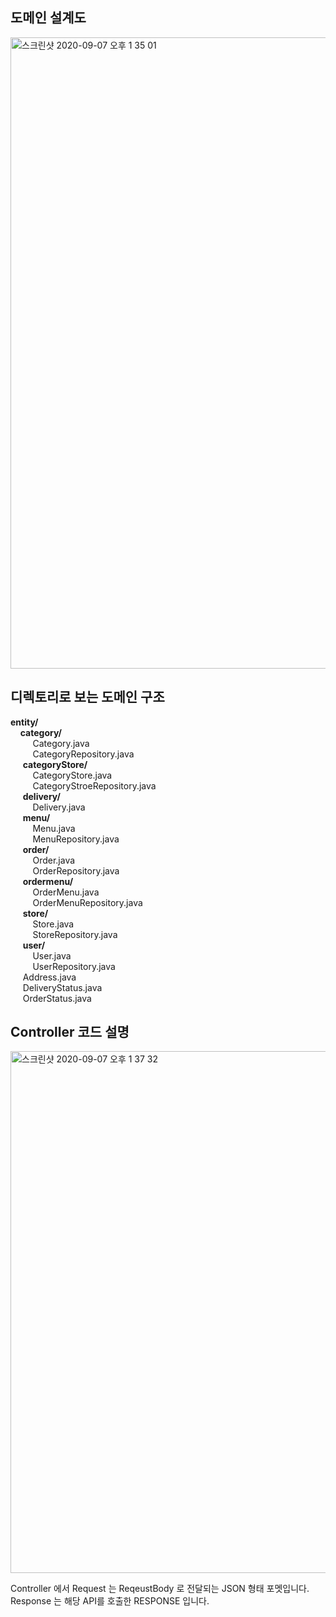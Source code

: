 ## 도메인 설계도
<img width="1010" alt="스크린샷 2020-09-07 오후 1 35 01" src="https://user-images.githubusercontent.com/48645552/92348753-f629eb80-f10e-11ea-9f9b-80740a143c44.png">


## 디렉토리로 보는 도메인 구조
**entity/**    
&nbsp;&nbsp;&nbsp;&nbsp;**category/**    
&nbsp;&nbsp;&nbsp;&nbsp;&nbsp;&nbsp;&nbsp;&nbsp;      Category.java    
&nbsp;&nbsp;&nbsp;&nbsp;&nbsp;&nbsp;&nbsp;&nbsp;        CategoryRepository.java    
&nbsp;&nbsp;&nbsp;&nbsp;    **categoryStore/**    
&nbsp;&nbsp;&nbsp;&nbsp;&nbsp;&nbsp;&nbsp;&nbsp;        CategoryStore.java    
&nbsp;&nbsp;&nbsp;&nbsp;&nbsp;&nbsp;&nbsp;&nbsp;        CategoryStroeRepository.java    
&nbsp;&nbsp;&nbsp;&nbsp;    **delivery/**    
&nbsp;&nbsp;&nbsp;&nbsp;&nbsp;&nbsp;&nbsp;&nbsp;        Delivery.java    
&nbsp;&nbsp;&nbsp;&nbsp;   **menu/**    
 &nbsp;&nbsp;&nbsp;&nbsp;&nbsp;&nbsp;&nbsp;&nbsp;       Menu.java    
&nbsp;&nbsp;&nbsp;&nbsp;&nbsp;&nbsp;&nbsp;&nbsp;        MenuRepository.java    
&nbsp;&nbsp;&nbsp;&nbsp;    **order/**    
&nbsp;&nbsp;&nbsp;&nbsp;&nbsp;&nbsp;&nbsp;&nbsp;        Order.java    
&nbsp;&nbsp;&nbsp;&nbsp;&nbsp;&nbsp;&nbsp;&nbsp;        OrderRepository.java    
&nbsp;&nbsp;&nbsp;&nbsp;    **ordermenu/**    
 &nbsp;&nbsp;&nbsp;&nbsp;&nbsp;&nbsp;&nbsp;&nbsp;       OrderMenu.java    
 &nbsp;&nbsp;&nbsp;&nbsp;&nbsp;&nbsp;&nbsp;&nbsp;       OrderMenuRepository.java    
 &nbsp;&nbsp;&nbsp;&nbsp;   **store/**     
  &nbsp;&nbsp;&nbsp;&nbsp;&nbsp;&nbsp;&nbsp;&nbsp;      Store.java  
  &nbsp;&nbsp;&nbsp;&nbsp;&nbsp;&nbsp;&nbsp;&nbsp;     StoreRepository.java  
   &nbsp;&nbsp;&nbsp;&nbsp; **user/**  
   &nbsp;&nbsp;&nbsp;&nbsp;&nbsp;&nbsp;&nbsp;&nbsp;     User.java   
  &nbsp;&nbsp;&nbsp;&nbsp;&nbsp;&nbsp;&nbsp;&nbsp;      UserRepository.java  
 &nbsp;&nbsp;&nbsp;&nbsp;   Address.java  
 &nbsp;&nbsp;&nbsp;&nbsp;   DeliveryStatus.java   
 &nbsp;&nbsp;&nbsp;&nbsp;   OrderStatus.java   

## Controller 코드 설명

<img width="835" alt="스크린샷 2020-09-07 오후 1 37 32" src="https://user-images.githubusercontent.com/48645552/92348850-4b65fd00-f10f-11ea-8b45-ed7776f9f0b1.png">

Controller 에서 
Request 는 ReqeustBody 로 전달되는 JSON 형태 포멧입니다.
Response 는 해당 API를 호출한 RESPONSE 입니다.

